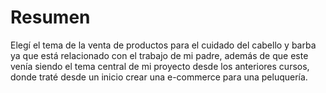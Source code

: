 # Resumen

Elegí el tema de la venta de productos para el cuidado del cabello y barba ya que está relacionado con el trabajo de mi padre, además de que este venía siendo el tema central de mi proyecto desde los anteriores cursos, donde traté desde un inicio crear una e-commerce para una peluquería.



